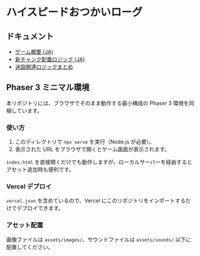 # ハイスピードおつかいローグ

## ドキュメント
- [ゲーム概要 (JA)](docs/game-overview-ja.md)
- [新チャンク配置ロジック (JA)](docs/chunk_placement_logic.md)
- [迷路関連ロジックまとめ](docs/maze_logic_index.md)

## Phaser 3 ミニマル環境
本リポジトリには、ブラウザでそのまま動作する最小構成の Phaser 3 環境を同梱しています。

### 使い方
1. このディレクトリで `npx serve` を実行（Node.js が必要）。
2. 表示された URL をブラウザで開くとゲーム画面が表示されます。

`index.html` を直接開くだけでも動作しますが、ローカルサーバーを経由するとアセット追加時も便利です。

### Vercel デプロイ
`vercel.json` を含めているので、Vercel にこのリポジトリをインポートするだけでデプロイできます。

### アセット配置
画像ファイルは `assets/images/`、サウンドファイルは `assets/sounds/` 以下に配置してください。
